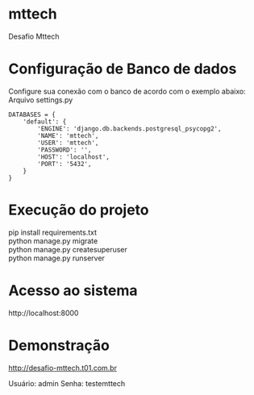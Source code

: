 # mttech
Desafio Mttech

# Configuração de Banco de dados
  Configure sua conexão com o banco de acordo com o exemplo abaixo:
  Arquivo settings.py
  
    DATABASES = {
        'default': {
            'ENGINE': 'django.db.backends.postgresql_psycopg2',
            'NAME': 'mttech',
            'USER': 'mttech',
            'PASSWORD': '',
            'HOST': 'localhost',
            'PORT': '5432',
        }
    }

# Execução do projeto
  pip install requirements.txt <br/>
  python manage.py migrate <br/>
  python manage.py createsuperuser <br/>
  python manage.py runserver <br/>

# Acesso ao sistema
  http://localhost:8000

# Demonstração
  http://desafio-mttech.t01.com.br <br/>
  
  Usuário: admin
  Senha: testemttech
